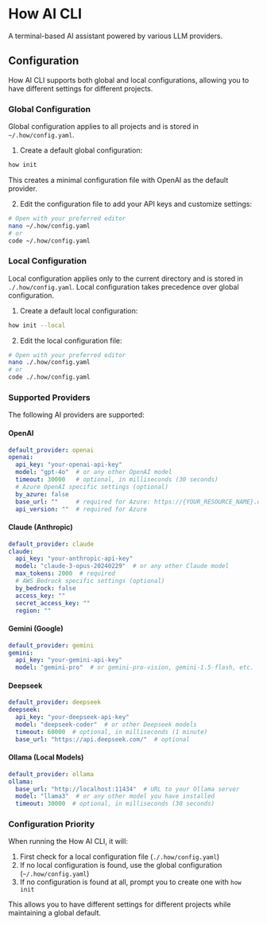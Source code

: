 # How AI CLI

A terminal-based AI assistant powered by various LLM providers.

## Configuration

How AI CLI supports both global and local configurations, allowing you to have different settings for different projects.

### Global Configuration

Global configuration applies to all projects and is stored in `~/.how/config.yaml`.

1. Create a default global configuration:

```bash
how init
```

This creates a minimal configuration file with OpenAI as the default provider.

2. Edit the configuration file to add your API keys and customize settings:

```bash
# Open with your preferred editor
nano ~/.how/config.yaml
# or
code ~/.how/config.yaml
```

### Local Configuration

Local configuration applies only to the current directory and is stored in `./.how/config.yaml`. Local configuration takes precedence over global configuration.

1. Create a default local configuration:

```bash
how init --local
```

2. Edit the local configuration file:

```bash
# Open with your preferred editor
nano ./.how/config.yaml
# or
code ./.how/config.yaml
```

### Supported Providers

The following AI providers are supported:

#### OpenAI

```yaml
default_provider: openai
openai:
  api_key: "your-openai-api-key"
  model: "gpt-4o"  # or any other OpenAI model
  timeout: 30000   # optional, in milliseconds (30 seconds)
  # Azure OpenAI specific settings (optional)
  by_azure: false
  base_url: ""     # required for Azure: https://{YOUR_RESOURCE_NAME}.openai.azure.com
  api_version: ""  # required for Azure
```

#### Claude (Anthropic)

```yaml
default_provider: claude
claude:
  api_key: "your-anthropic-api-key"
  model: "claude-3-opus-20240229"  # or any other Claude model
  max_tokens: 2000  # required
  # AWS Bedrock specific settings (optional)
  by_bedrock: false
  access_key: ""
  secret_access_key: ""
  region: ""
```

#### Gemini (Google)

```yaml
default_provider: gemini
gemini:
  api_key: "your-gemini-api-key"
  model: "gemini-pro"  # or gemini-pro-vision, gemini-1.5-flash, etc.
```

#### Deepseek

```yaml
default_provider: deepseek
deepseek:
  api_key: "your-deepseek-api-key"
  model: "deepseek-coder"  # or other Deepseek models
  timeout: 60000  # optional, in milliseconds (1 minute)
  base_url: "https://api.deepseek.com/"  # optional
```

#### Ollama (Local Models)

```yaml
default_provider: ollama
ollama:
  base_url: "http://localhost:11434"  # URL to your Ollama server
  model: "llama3"  # or any other model you have installed
  timeout: 30000  # optional, in milliseconds (30 seconds)
```

### Configuration Priority

When running the How AI CLI, it will:

1. First check for a local configuration file (`./.how/config.yaml`)
2. If no local configuration is found, use the global configuration (`~/.how/config.yaml`)
3. If no configuration is found at all, prompt you to create one with `how init`

This allows you to have different settings for different projects while maintaining a global default.
